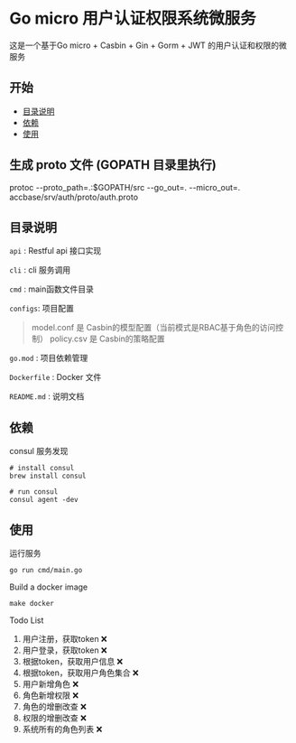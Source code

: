 # Go micro 用户认证权限系统微服务

这是一个基于Go micro + Casbin + Gin + Gorm + JWT 的用户认证和权限的微服务

## 开始

- [目录说明](#目录说明)
- [依赖](#依赖)
- [使用](#使用)

## 生成 proto 文件 (GOPATH 目录里执行)

protoc --proto_path=.:$GOPATH/src --go_out=. --micro_out=. accbase/srv/auth/proto/auth.proto

## 目录说明

`api` : Restful api 接口实现

`cli` : cli 服务调用

`cmd` : main函数文件目录

`configs`: 项目配置
    
> model.conf 是 Casbin的模型配置（当前模式是RBAC基于角色的访问控制） policy.csv 是 Casbin的策略配置

`go.mod` : 项目依赖管理

`Dockerfile` : Docker 文件

`README.md` : 说明文档

## 依赖
consul 服务发现

```
# install consul
brew install consul

# run consul
consul agent -dev
```

## 使用

运行服务
```
go run cmd/main.go
```

Build a docker image
```
make docker
```

Todo List
1. 用户注册，获取token ❌
2. 用户登录，获取token ❌
3. 根据token，获取用户信息 ❌
4. 根据token，获取用户角色集合 ❌
5. 用户新增角色 ❌
6. 角色新增权限 ❌
7. 角色的增删改查 ❌
8. 权限的增删改查 ❌
9. 系统所有的角色列表 ❌